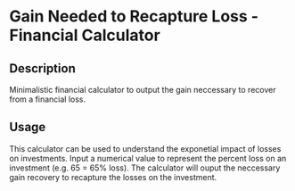 # Gain Needed to Recapture Loss - Financial Calculator

## Description
Minimalistic financial calculator to output the gain neccessary to recover from a financial loss.

## Usage
This calculator can be used to understand the exponetial impact of losses on investments. 
Input a numerical value to represent the percent loss on an investment (e.g. 65 = 65% loss). 
The calculator will ouput the neccessary gain recovery to recapture the losses on the investment.
